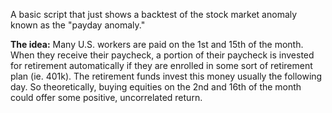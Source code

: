 A basic script that just shows a backtest of the stock market anomaly known as the "payday anomaly."

**The idea:**
Many U.S. workers are paid on the 1st and 15th of the month. When they receive their paycheck, a portion of their paycheck is invested for retirement automatically if they are enrolled in some sort of retirement plan (ie. 401k). 
The retirement funds invest this money usually the following day. 
So theoretically, buying equities on the 2nd and 16th of the month could offer some positive, uncorrelated return.

